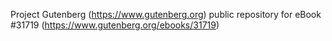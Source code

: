 Project Gutenberg (https://www.gutenberg.org) public repository for eBook #31719 (https://www.gutenberg.org/ebooks/31719)
